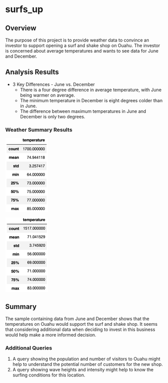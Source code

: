 # surfs_up

## Overview
The purpose of this project is to provide weather data to convince an investor to support opening a surf and shake shop on Ouahu. The investor is concerned about average temperatures and wants to see data for June and December.

## Analysis Results
- 3 Key Differences - June vs. December
    - There is a four degree difference in average temperature, with June being warmer on average. 
    - The minimum temperature in December is eight degrees colder than in June.
    - The difference between maximum temperatures in June and December is only two degrees.

### Weather Summary Results
![June Weather Data](https://github.com/jkannis/surfs_up/blob/main/Resources/June_describe.png)

![December Weather Data](https://github.com/jkannis/surfs_up/blob/main/Resources/Dec_describe.png)

## Summary
The sample containing data from June and December shows that the temperatures on Ouahu would support the surf and shake shop. It seems that considering additional data when deciding to invest in this business would help make a more informed decision. 

### Additional Queries
1. A query showing the population and number of visitors to Ouahu might help to understand the potential number of customers for the new shop.
2. A query showing wave heights and intensity might help to know the surfing conditions for this location.